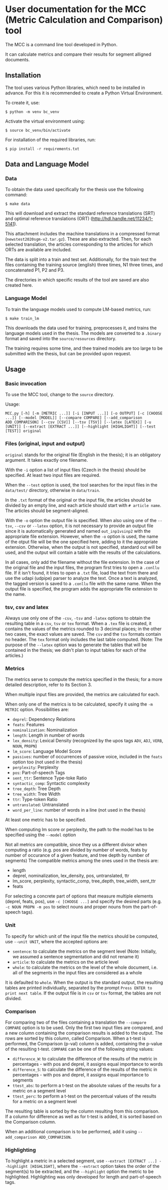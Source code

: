 # User documentation for the MCC (Metric Calculation and Comparison) tool

The MCC is a command line tool developed in Python.

It can calculate metrics and compare their results for segment alligned documents.

## Installation

The tool uses various Python libraries, which need to be installed in advance. For this it is recommended to create a Python Virtual Environment.

To create it, use:

```console
$ python -m venv bc_venv
```

Activate the virtual environment using:

```console
$ source bc_venv/bin/activate
```

For installation of the required libraries, run:
```console
$ pip install -r requirements.txt
```

## Data and Language Model

### Data

To obtain the data used specifically for the thesis use the following command:

```console
$ make data
```

This will download and extract the standard reference translations (SRT) and optimal reference translations (ORT) (http://hdl.handle.net/11234/1-5141).

This attachment includes the machine translations in a compressed format (`newstest2020sgm-v2.tar.gz`). These are also extracted. Then, for each selected translation, the articles corresponding to the articles for which ORTs are available are included.

The data is split into a train and test set. Additionally, for the train test the files containing the training source (english) three times, N1 three times, and concatenated P1, P2 and P3.

The directories in which specific results of the tool are saved are also created here.

### Language Model

To train the language models used to compute LM-based metrics, run:

```console
$ make train_lm
```

This downloads the data used for training, preprocesses it, and trains the language models used in the thesis. The models are converted to a `.binary` format and saved into the `source/resources` directory.

The training requires some time, and thee trained models are too large to be submitted with the thesis, but can be provided upon request.

## Usage

### Basic invocation

To use the MCC tool, change to the `source` directory.

Usage:

`MCC.py [-h] [-m [METRIC ...]] [-i [INPUT ...]] [-o OUTPUT] [-c [CHOOSE ...]] [--model [MODEL]] [--compare COMPARE] [--add_comparison ADD_COMPARISON] [--csv [CSV]] [--tsv [TSV]] [--latex [LATEX]] [-u [UNIT]] [--extract [EXTRACT ...]] [--highlight [HIGHLIGHT]] [--test [TEST]] original`

### Files (original, input and output)

`original` stands for the original file (English in the thesis); it is an obligatory argument. It takes exactly one filename.

With the `-i` option a list of input files (Czech in the thesis) should be specified. At least two input files are required.

When the `--test` option is used, the tool searches for the input files in the `data/test/` directory, otherwise in `data/train`.

In the `.txt` format of the original or the input file, the articles should be divided by an empty line, and each article should start with `# article name`. The articles should be segment-aligned.

With the `-o` option the output file is specified. When also using one of the `--tsv`, `--csv` or `--latex` option, it is not necessary to provide an output file since it is automatically generated and named `out_inp1vsinp2` with the appropriate file extension. However, when the `-o` option is used, the name of the otput file will be the one specified here, adding to it the appropriate extension. Otherwise, when the output is not specified, standard out will be used, and the output will contain a table with the results of the calculations.

In all cases, only add the filename without the file extension. In the case of the original file and the input files, the program first tries to open a `.conllu` file. If it isn't found, it tries to open a `.txt` file, load the text from there and use the udapi (udpipe) parser to analyze the text. Once a text is analyzed, the tagged version is saved to a `.conllu` file with the same name. When the output file is specified, the program adds the appropriate file extension to the name.

### tsv, csv and latex

Always use only one of the `-csv`, `-tsv` and `-latex` options to obtain the resulting table in a `csv`, `tsv` or `tex` format. When a `.tex` file is created, it contains the values of the metrics rounded to 3 decimal places; in the other two cases, the exact values are saved. The `csv` and the `tsv` formats contain no header. The `tex` format only includes the last table computed. (Note: The purpose of the `--latex` option was to generate the tables that will be contained in the thesis; we didn't plan to input tables for each of the articles.)

### Metrics

The metrics serve to compute the metrics specified in the thesis; for a more detailed description, refer to its Section 3.

When multiple input files are provided, the metrics are calculated for each.

When only one of the metrics is to be calculated, specify it using the `-m METRIC` option. Possibilities are:
- `deprel`: Dependency Relations
- `feats`: Features
- `nominalization`: Nominalization
- `length`: Length in number of words
- `lex_density`: Lexical Density (recognized by the upos tags `ADV`, `ADJ`, `VERB`, `NOUN`, `PROPN`)
- `lm_score`: Language Model Score
- `passives`: number of occurrences of passive voice, included in the `feats` option too (not used in the thesis)
- `perplexity`: Perplexity
- `pos`: Part-of-speech Tags 
- `sent_ttr`: Sentence Type-toke Ratio
- `syntactic_comp`: Syntactic complexity
- `tree_depth`: Tree Depth
- `tree_width`: Tree Width
- `ttr`: Type-token Ratio
- `untranslated`: Untranslated
- `word_per_line`: number of words in a line (not used in the thesis)
 
At least one metric has to be specified.

When computing lm score or perplexity, the path to the model has to be specified using the `--model` option

Not all metrics are compatible, since they us a different divisor when computing a ratio (e.g. pos are divided by number of words, feats by number of occurance of a given feature, and tree depth by number of segments) The compatible metrics among the ones used in the thesis are:
- length
- deprel, nominalization, lex_density, pos, untranslated, ttr
- lm_score, perplexity, syntactic_comp, tree_depth, tree_width, sent_ttr
- feats

For selecting a concrete part of options that measure multiple elements (deprel, feats, pos), use `-c [CHOOSE ...]` and specify the desired parts (e.g. `-c NOUN PROPN -m pos` to select nouns and proper nouns from the part-of-speech tags).

### Unit

To specify for which unit of the input file the metrics should be computed, use `--unit UNIT`, where the accepted options are:
- `sentence`: to calculate the metrics on the segment level (Note: Initially, we assumed a sentence segmentation and did not rename it)
- `article`: to calculate the metrics on the article level
- `whole`: to calculate the metrics on the level of the whole document, i.e. all of the segments in the input files are considered as a whole

It is defaulted to `whole`. 
When the output is the standard output, the resulting tables are printed individually, separated by the prompt `Press ENTER to print next table`. If the output file is in `csv` or `tsv` format, the tables are not divided. 

### Comparison

For comparing two of the files containing a translation the `--compare COMPARE` option is to be used. Only the first two input files are compared, and a new column containing the comparison results is added to the output. The rows are sorted by this column, called Comparison. When a t-test is performed, the Comparison (p-val) column is added, containing the p-value of the resulting t-test. `COMPARE` can be one of the following string values:
- `difference_W`: to calculate the difference of the results of the metric in percentages - with pos and deprel, it assigns equal importance to words
- `difference_S`: to calculate the difference of the results of the metric in percentages - with pos and deprel, it assigns equal importance to segments
- `ttest_abs`: to perform a t-test on the absolute values of the results for a metric on a segment level
- `ttest_perc`: to perform a t-test on the percentual values of the results for a metric on a segment level 

The resulting table is sorted by the column resulting from this comparison. If a column for difference as well as for t-test is added, it is sorted based on the Comparison column.

When an additional comparison is to be performed, add it using `--add_comparison ADD_COMPARISON`. 

### Highlighting

To highlight a metric in a selected segment, use `--extract [EXTRACT ...] --highlight [HIGHLIGHT]`, where the `--extract` option takes the order of the segment(s) to be extracted, and the `--highlight` option the metric to be highlighted. Highlighting was only developed for length and part-of-speech tags.
